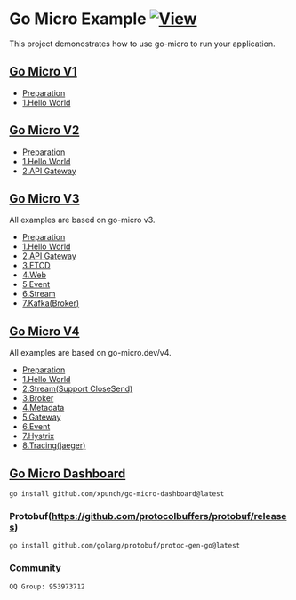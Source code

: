 # Go Micro Example [![View](https://hits.seeyoufarm.com/api/count/incr/badge.svg?url=https%3A%2F%2Fgithub.com%2Fxpunch%2Fgo-micro-example&count_bg=%2379C83D&title_bg=%23555555&icon=&icon_color=%23E7E7E7&title=hits&edge_flat=false)](https://hits.seeyoufarm.com)

This project demonostrates how to use go-micro to run your application.

## [Go Micro V1](https://github.com/xpunch/go-micro-example/tree/main/v1)

- [Preparation](https://github.com/xpunch/go-micro-example/tree/main/v1/README.md)
- [1.Hello World](https://github.com/xpunch/go-micro-example/tree/main/v1/helloworld)

## [Go Micro V2](https://github.com/xpunch/go-micro-example/tree/main/v2)

- [Preparation](https://github.com/xpunch/go-micro-example/tree/main/v2/README.md)
- [1.Hello World](https://github.com/xpunch/go-micro-example/tree/main/v2/helloworld)
- [2.API Gateway](https://github.com/xpunch/go-micro-example/tree/main/v2/gateway)

## [Go Micro V3](https://github.com/xpunch/go-micro-example/tree/main/v3)

All examples are based on go-micro v3.

- [Preparation](https://github.com/xpunch/go-micro-example/tree/main/v3/README.md)
- [1.Hello World](https://github.com/xpunch/go-micro-example/tree/main/v3/helloworld)
- [2.API Gateway](https://github.com/xpunch/go-micro-example/tree/main/v3/gateway)
- [3.ETCD](https://github.com/xpunch/go-micro-example/tree/main/v3/etcd)
- [4.Web](https://github.com/xpunch/go-micro-example/tree/main/v3/web)
- [5.Event](https://github.com/xpunch/go-micro-example/tree/main/v3/event)
- [6.Stream](https://github.com/xpunch/go-micro-example/tree/main/v3/stream)
- [7.Kafka(Broker)](https://github.com/xpunch/go-micro-example/tree/main/v3/kafka)

## [Go Micro V4](https://github.com/xpunch/go-micro-example/tree/main/v4)

All examples are based on go-micro.dev/v4.

- [Preparation](https://github.com/xpunch/go-micro-example/tree/main/v4/README.md)
- [1.Hello World](https://github.com/xpunch/go-micro-example/tree/main/v4/helloworld)
- [2.Stream(Support CloseSend)](https://github.com/xpunch/go-micro-example/tree/main/v4/stream)
- [3.Broker](https://github.com/xpunch/go-micro-example/tree/main/v4/mqtt)
- [4.Metadata](https://github.com/xpunch/go-micro-example/tree/main/v4/metadata)
- [5.Gateway](https://github.com/xpunch/go-micro-example/tree/main/v4/gateway)
- [6.Event](https://github.com/xpunch/go-micro-example/tree/main/v4/event)
- [7.Hystrix](https://github.com/xpunch/go-micro-example/tree/main/v4/hystrix)
- [8.Tracing(jaeger)](https://github.com/xpunch/go-micro-example/tree/main/v4/jaeger)

## [Go Micro Dashboard](https://github.com/xpunch/go-micro-dashboard)

```
go install github.com/xpunch/go-micro-dashboard@latest
```

### Protobuf(https://github.com/protocolbuffers/protobuf/releases)

```
go install github.com/golang/protobuf/protoc-gen-go@latest
```

### Community

```
QQ Group: 953973712
```
